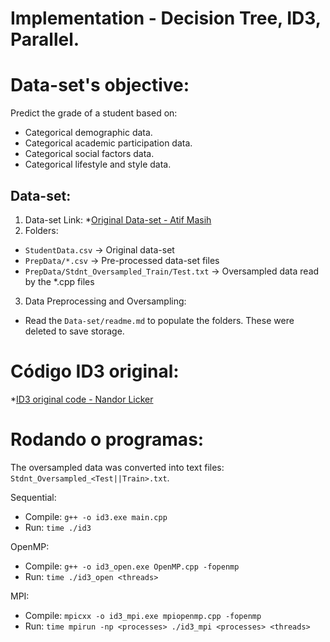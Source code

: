 # Implementation - Decision Tree, ID3, Parallel.

# Data-set's objective:

Predict the grade of a student based on:  
- Categorical demographic data.  
- Categorical academic participation data.  
- Categorical social factors data.  
- Categorical lifestyle and style data.  

## Data-set:

1. Data-set Link:
*[Original Data-set - Atif Masih](https://www.kaggle.com/datasets/atifmasih/factors-affecting-university-student-grades)  
2. Folders:
- `StudentData.csv`				-> Original data-set  
- `PrepData/*.csv`				-> Pre-processed data-set files  
- `PrepData/Stdnt_Oversampled_Train/Test.txt`	-> Oversampled data read by the *.cpp files  
3. Data Preprocessing and Oversampling:  
- Read the `Data-set/readme.md` to populate the folders. These were deleted to save storage.  

# Código ID3 original:

*[ID3 original code - Nandor Licker](https://gist.github.com/nandor/d6002cd9a5f674cd550a/718b0f27aa5f14d31db34efc1451a2b5c532997f)  
	
# Rodando o programas:

The oversampled data was converted into text files: `Stdnt_Oversampled_<Test||Train>.txt`.  

Sequential:
- Compile: `g++ -o id3.exe main.cpp`  
- Run: `time ./id3`  

OpenMP:
- Compile: `g++ -o id3_open.exe OpenMP.cpp -fopenmp`  
- Run: `time ./id3_open <threads>`  

MPI:
- Compile: `mpicxx -o id3_mpi.exe mpiopenmp.cpp -fopenmp`  
- Run: `time mpirun -np <processes> ./id3_mpi <processes> <threads>`  